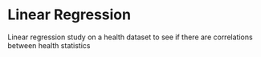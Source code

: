# Linear Regression
 Linear regression study on a health dataset to see if there are correlations between health statistics
